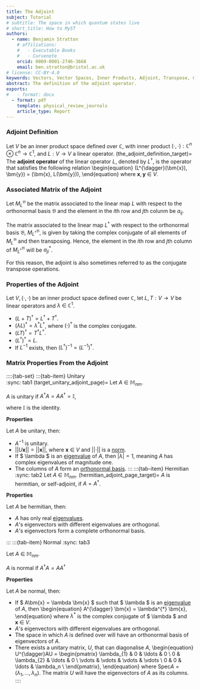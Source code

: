 ```yaml
---
title: The Adjoint
subject: Tutorial
# subtitle: The space in which quantum states live
# short_title: How to MyST
authors:
  - name: Benjamin Stratton
    # affiliations:
    #   - Executable Books
    #   - Curvenote
    orcid: 0009-0001-2746-3668
    email: ben.stratton@bristol.ac.uk
# license: CC-BY-4.0
keywords: Vectors, Vector Spaces, Inner Products, Adjoint, Transpose, Complex Conjugate. 
abstract: The definition of the adjoint operator.  
exports:
#   - format: docx
  - format: pdf
    template: physical_review_journals
    article_type: Report
---
```


### Adjoint Definition 

Let $V$ be an inner product space defined over $\mathbb{C}$, with inner product $(\cdot, \cdot): \mathbb{C}^{n} \otimes \mathbb{C}^{n} \rightarrow \mathbb{C}^{1}$, and $L: V \rightarrow V$ a linear operator. 
(the_adjoint_definition_target)=
The **adjoint operator** of the linear operator $L$, denoted by $L^{\dagger}$, is the operator that satisfies the following relation 
\begin{equation}
(L^{\dagger}(\bm{x}), \bm{y}) = (\bm{x}, L(\bm{y})),
\end{equation}
where $\bm{x}, \bm{y}~\in~V$.

### Associated Matrix of the Adjoint

Let $M^{\mathfrak{B}}_{L}$ be the matrix associated to the linear map $L$ with respect to the orthonormal basis $\mathfrak{B}$ and the element in the $i$th row and $j$th colunm be $a_{ij}$. 

The matrix associated to the linear map $L^{\dagger}$ with respect to the orthonormal basis $\mathfrak{B}$, $M_{L^{\dagger}}^{\mathfrak{B}}$, is given by taking the complex conjugate of all elements of $M_{L}^{\mathfrak{B}}$ and then transposing. Hence, the element in the $i$th row and $j$th column of $M_{L^{\dagger}}^{\mathfrak{B}}$ will be $a^{*}_{ji}$.

For this reason, the adjoint is also sometimes referred to as the conjugate transpose operations. 

### Properties of the Adjoint

Let $V, (\cdot, \cdot)$ be an inner product space defined over $\mathbb{C}$, let $L, T: V \rightarrow V$ be linear operators and $\lambda~\in~\mathbb{C}^{1}$. 

- $(L+T)^{\dagger} = L^{\dagger} + T^{\dagger}$. 
- $(\lambda L)^{\dagger} = \lambda^{*} L^{\dagger}$, where $(\cdot)^{*}$ is the complex conjugate. 
- $(LT)^{\dagger} = T^{\dagger}L^{\dagger}.$
- $(L^{\dagger})^{\dagger} = L$. 
- If $L^{-1}$ exists, then $(L^{\dagger})^{-1} = (L^{-1})^{\dagger}$.


### Matrix Properties From the Adjoint

::::{tab-set}
:::{tab-item} Unitary  
:sync: tab1
(target_unitary_adjoint_page)=
Let $A~\in~\mathbb{M}_{nm}$. 

$A$ is unitary if $A^{\dagger}A=AA^{\dagger}=\mathbb{I}$,

where $\mathbb{I}$ is the identity. 

**Properties** 

Let $A$ be unitary, then: 

- $A^{-1}$ is unitary. 
- $\vert \vert U \bm{x} \vert \vert = \vert \vert \bm{x} \vert \vert$, where $\bm{x}~\in~V$ and $\vert \vert \cdot \vert \vert$ is a [norm](#norms_page_target).
- If $ \lambda $ is an [eigenvalue](#eigenvalues_page_target) of $A$, then $\vert \lambda \vert = 1$, meaning $A$ has complex eigenvalues of magnitude one.  
- The columns of $A$ form an [orthonormal basis](#Orthonormal_Basis_basis_target). 
:::
:::{tab-item} Hermitian
:sync: tab2
Let $A~\in~\mathbb{M}_{nm}$. 
(hermitian_adjoint_page_target)=
$A$ is hermitian, or self-adjoint, if $A=A^{\dagger}$.

**Properties** 

Let $A$ be hermitian, then: 

- $A$ has only real [eigenvalues](#eigenvalues_page_target). 
- $A$'s eigenvectors with different eigenvalues are orthogonal.
- $A$'s eigenvectors form a complete orthonormal basis. 

:::
:::{tab-item} Normal 
:sync: tab3

Let $A~\in~\mathbb{M}_{nm}$. 

$A$ is normal if $A^{\dagger}A = AA^{\dagger}$

**Properties** 

Let $A$ be normal, then:

- If $ A\bm{x} = \lambda \bm{x} $ such that $ \lambda $ is an [eigenvalue](#eigenvalues_page_target) of $A$, then
\begin{equation}
A^{\dagger} \bm{x} = \lambda^{*} \bm{x},
\end{equation}
where $\lambda^{*}$ is the complex conjugate of $ \lambda $ and $\bm{x}~\in~V$.
- $A$'s eigenvectors with different eigenvalues are orthogonal.
- The space in which $A$ is defined over will have an orthonormal basis of eigenvectors of $A$.
- There exists a unitary matrix, $U$, that can diagonalise $A$, 
\begin{equation}
U^{\dagger}AU = \begin{pmatrix}
\lambda_{1} & 0 & \ldots & 0 \\
0 & \lambda_{2} & \ldots & 0 \\
\vdots & \vdots & \vdots & \vdots \\
0 & 0 & \ldots & \lambda_n \\
\end{pmatrix},
\end{equation} 
where $\textrm{Spec}A = (\lambda_1, \ldots, \lambda_n)$. The matrix $U$ will have the eigenvectors of $A$ as its columns. 
::::
